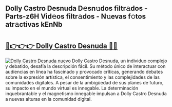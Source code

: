 ## Dolly Castro Desnuda D𝚎sn𝚞dos filtr𝚊dos - Parts-z6H Vid𝚎os filtr𝚊dos - N𝚞evas f𝚘tos atr𝚊ctivas kEnNb

# <h2><a href="http://mb0vhvl.tromn.icu/?c=Dolly+Castro+Desnuda">🔗👉👉👉 Dolly Castro Desnuda 🔗🔗</a></h2>

[![Dolly Castro Desnuda nuevo](https://i.imgur.com/pEAQMta.gif)](http://mb0vhvl.tromn.icu/?c=Dolly+Castro+Desnuda)
Dolly Castro Desnuda, un individuo complejo y debatido, desafía la descripción fácil. Su método único de interactuar con audiencias en línea ha fascinado y provocado críticas, generando debates sobre la expresión artística, el consentimiento y las complejidades de las comunidades digitales. A pesar de la ambigüedad de sus planes de futuro, su impacto en el mundo virtual es innegable. La determinación inquebrantable y el magnetismo innegable impulsan a Dolly Castro Desnuda a nuevas alturas en la comunidad digital.
